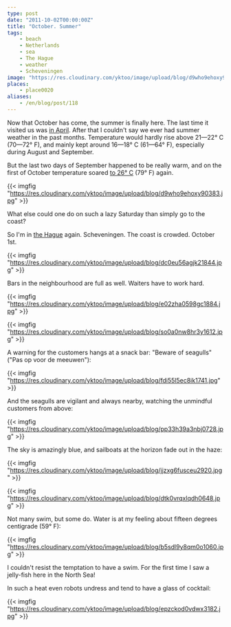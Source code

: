 ```yaml
---
type: post
date: "2011-10-02T00:00:00Z"
title: "October. Summer"
tags:
    - beach
    - Netherlands
    - sea
    - The Hague
    - weather
    - Scheveningen
image: "https://res.cloudinary.com/yktoo/image/upload/blog/d9who9ehoxy90383.jpg"
places:
    - place0020
aliases:
    - /en/blog/post/118
---
```


Now that October has come, the summer is finally here. The last time it visited us was [in April](0092). After that I couldn't say we ever had summer weather in the past months. Temperature would hardly rise above 21—22° C (70—72° F), and mainly kept around 16—18° C (61—64° F), especially during August and September.

But the last two days of September happened to be really warm, and on the first of October temperature soared [to 26° C](http://www.knmi.nl/climatology/daily_data/index.cgi?station=260&year=2011&month=10&day=01) (79° F) again.

{{< imgfig "https://res.cloudinary.com/yktoo/image/upload/blog/d9who9ehoxy90383.jpg" >}}

What else could one do on such a lazy Saturday than simply go to the coast?

<!--more-->

So I'm in [the Hague](0079) again. Scheveningen. The coast is crowded. October 1st.

{{< imgfig "https://res.cloudinary.com/yktoo/image/upload/blog/dc0eu56agjk21844.jpg" >}}

Bars in the neighbourhood are full as well. Waiters have to work hard.

{{< imgfig "https://res.cloudinary.com/yktoo/image/upload/blog/e02zha0598gc1884.jpg" >}}

{{< imgfig "https://res.cloudinary.com/yktoo/image/upload/blog/so0a0nw8hr3y1612.jpg" >}}

A warning for the customers hangs at a snack bar: "Beware of seagulls" ("Pas op voor de meeuwen"):

{{< imgfig "https://res.cloudinary.com/yktoo/image/upload/blog/fdi55l5ec8ik1741.jpg" >}}

And the seagulls are vigilant and always nearby, watching the unmindful customers from above:

{{< imgfig "https://res.cloudinary.com/yktoo/image/upload/blog/pp33h39a3nbj0728.jpg" >}}

The sky is amazingly blue, and sailboats at the horizon fade out in the haze:

{{< imgfig "https://res.cloudinary.com/yktoo/image/upload/blog/jjzxg6fusceu2920.jpg" >}}

{{< imgfig "https://res.cloudinary.com/yktoo/image/upload/blog/dtk0vrqxlqdh0648.jpg" >}}

Not many swim, but some do. Water is at my feeling about fifteen degrees centigrade (59° F):

{{< imgfig "https://res.cloudinary.com/yktoo/image/upload/blog/b5sdl9y8qm0o1060.jpg" >}}

I couldn't resist the temptation to have a swim. For the first time I saw a jelly-fish here in the North Sea!

In such a heat even robots undress and tend to have a glass of cocktail:

{{< imgfig "https://res.cloudinary.com/yktoo/image/upload/blog/epzckod0vdwx3182.jpg" >}}
